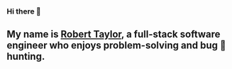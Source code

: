 ### Hi there 👋

## My name is [Robert Taylor](https://www.linkedin.com/in/robertvantaylor/), a full-stack software engineer who enjoys problem-solving and bug :bug: hunting.


<!--
**rvtaylor94/rvtaylor94** is a ✨ _special_ ✨ repository because its `README.md` (this file) appears on your GitHub profile.

Here are some ideas to get you started:

- 🔭 I’m currently working on ...
- 🌱 I’m currently learning ...
- 👯 I’m looking to collaborate on ...
- 🤔 I’m looking for help with ...
- 💬 Ask me about ...
- 📫 How to reach me: ...
- 😄 Pronouns: ...
- ⚡ Fun fact: ...
-->
